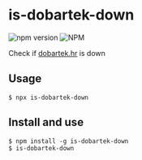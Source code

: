 # is-dobartek-down
<p align="left">
    <img alt="npm version" src="https://img.shields.io/npm/v/is-dobartek-down.svg">
    <img alt="NPM" src="https://img.shields.io/npm/l/is-dobartek-down.svg">
</p>

Check if [dobartek.hr](https://dobartek.hr) is down

## Usage
```
$ npx is-dobartek-down 
```

## Install and use
```
$ npm install -g is-dobartek-down
$ is-dobartek-down
```
